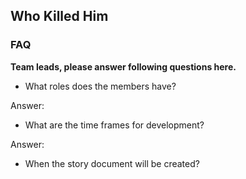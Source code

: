 
## Who Killed Him

### FAQ

**Team leads, please answer following questions here.**

- What roles does the members have?

Answer:

- What are the time frames for development?

Answer:

- When the story document will be created?
